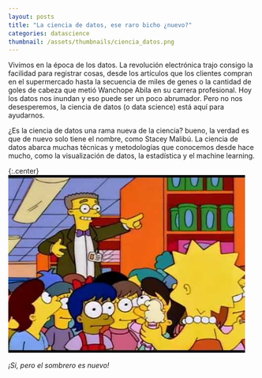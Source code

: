 ```yaml
---
layout: posts
title: "La ciencia de datos, ese raro bicho ¿nuevo?"
categories: datascience
thumbnail: /assets/thumbnails/ciencia_datos.png
---
```


<p>Vivimos en la época de los datos. La revolución electrónica trajo consigo la facilidad para registrar cosas, desde los artículos que los clientes compran en el supermercado hasta la secuencia de miles de genes o la cantidad de goles de cabeza que metió Wanchope Abila en su carrera profesional. Hoy los datos nos inundan y eso puede ser un poco abrumador. Pero no nos desesperemos, la ciencia de datos (o data science) está aquí para ayudarnos.</p>
<!--more-->

<p>¿Es la ciencia de datos una rama nueva de la ciencia? bueno, la verdad es que de nuevo solo tiene el nombre, como Stacey Malibú. La ciencia de datos abarca muchas técnicas y metodologías que conocemos desde hace mucho, como la visualización de datos, la estadística y el machine learning.</p>

{:.center}
![estado](/assets/img/data-science/stacey-malibu.jpg)
<br>
<p class="center"><i>¡Si, pero el sombrero es nuevo!</i></p>